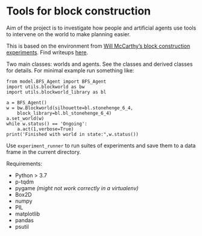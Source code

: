 # Tools for block construction
Aim of the project is to investigate how people and artificial agents use tools to intervene on the world to make planning easier.

This is based on the environment from [Will McCarthy’s block construction experiments](https://github.com/cogtoolslab/block_construction). Find writeups [here](https://github.com/cogtoolslab/tools_block_construction_LaTeX).

Two main classes: worlds and agents. See the classes and derived classes for details. For minimal example run something like:

```
from model.BFS_Agent import BFS_Agent
import utils.blockworld as bw
import utils.blockworld_library as bl

a = BFS_Agent()
w = bw.Blockworld(silhouette=bl.stonehenge_6_4,
	block_library=bl.bl_stonehenge_6_4)
a.set_world(w)
while w.status() == 'Ongoing':
    a.act(1,verbose=True)
print('Finished with world in state:",w.status())
```

Use `experiment_runner` to run suites of experiments and save them to a data frame in the current directory.

Requirements:
- Python > 3.7
- p-tqdm
- pygame *(might not work correctly in a virtualenv)*
- Box2D
- numpy
- PIL
- matplotlib
- pandas
- psutil